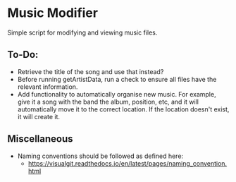 # Music Modifier
Simple script for modifying and viewing music files.  

## To-Do:
- Retrieve the title of the song and use that instead?  
- Before running getArtistData, run a check to ensure all files have the relevant information.  
- Add functionality to automatically organise new music. For example, give it a song with the band the album, position, etc, and it will automatically move it to the correct location. If the location doesn't exist, it will create it.  

## Miscellaneous
- Naming conventions should be followed as defined here:  
  - https://visualgit.readthedocs.io/en/latest/pages/naming_convention.html  
